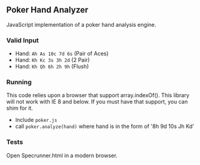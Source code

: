 ## Poker Hand Analyzer ##

JavaScript implementation of a poker hand analysis engine.

### Valid Input ###

- Hand: `Ah As 10c 7d 6s` (Pair of Aces)
- Hand: `Kh Kc 3s 3h 2d` (2 Pair) 
- Hand: `Kh Qh 6h 2h 9h` (Flush) 

### Running ###

This code relies upon a browser that support array.indexOf(). This library will not work with IE 8 and below.
If you must have that support, you can shim for it.

- Include `poker.js`
- call `poker.analyze(hand)`
where hand is in the form of '8h 9d 10s Jh Kd'

### Tests ###
Open Specrunner.html in a modern browser.